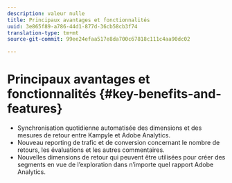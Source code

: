 ```yaml
---
description: valeur nulle
title: Principaux avantages et fonctionnalités
uuid: 3e865f89-a786-44d1-877d-36cb58cb3f74
translation-type: tm+mt
source-git-commit: 99ee24efaa517e8da700c67818c111c4aa90dc02

---
```



# Principaux avantages et fonctionnalités {#key-benefits-and-features}

* Synchronisation quotidienne automatisée des dimensions et des mesures de retour entre Kampyle et Adobe Analytics.
* Nouveau reporting de trafic et de conversion concernant le nombre de retours, les évaluations et les autres commentaires.
* Nouvelles dimensions de retour qui peuvent être utilisées pour créer des segments en vue de l’exploration dans n’importe quel rapport Adobe Analytics.

